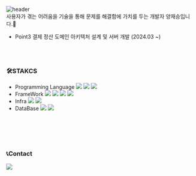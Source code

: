 ![header](https://capsule-render.vercel.app/api?type=transparent&height=100&section=header&text=About%20me👋%&fontSize=30&fontColor=F9F4EC&fontAlign=10) 
<br>
사용자가 겪는 어려움을 기술을 통해 문제를 해결함에 가치를 두는 개발자 양재승입니다.🌱
<br>

- Point3 결제 정산 도메인 아키텍처 설계 및 서버 개발 (2024.03 ~)
   
<br><br>
### 🛠STAKCS
- Programming Language <img src="https://img.shields.io/badge/TypeScript-3178C6?style=flat&logo=typescript&logoColor=white"> <img src="https://img.shields.io/badge/Java-007396?style=flat&logo=java&logoColor=white"/> <img src="https://img.shields.io/badge/C++-00599C?style=flat&logo=cplusplus&logoColor=white"/>
- FrameWork <img src="https://img.shields.io/badge/Node.js-5FA04E?style=flat&logo=node.js&logoColor=white"> <img src="https://img.shields.io/badge/NestJS-E0234E?style=flat&logo=nestjs&logoColor=white"> <img src="https://img.shields.io/badge/Spring-6DB33F?style=flat&logo=Spring&logoColor=white"> <img src="https://img.shields.io/badge/Spring Boot-6DB33F?style=flat&logo=springboot&logoColor=white"><br>
- Infra <img src="https://img.shields.io/badge/Apache Kafka-231F20?style=flat&logo=apachekafka&logoColor=white"> <img src="https://img.shields.io/badge/Redis-FF4438?style=flat&logo=redis&logoColor=white"> <br>
- DataBase <img src="https://img.shields.io/badge/MySQL-4479A1?style=flat&logo=mysql&logoColor=white"> <img src="https://img.shields.io/badge/MongoDB-47A248?style=flat&logo=mongodb&logoColor=white">
<br>


<br><br>
### 📞Contact
<a href="https://www.linkedin.com/in/%EC%9E%AC%EC%8A%B9-%EC%96%91-80626b2b1/">
   <img src="https://img.shields.io/badge/LinkedIn-0077B5?style=for-the-badge&logo=linkedin&logoColor=white">
</a>

